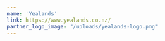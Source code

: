 ```yaml
---
name: 'Yealands'
link: https://www.yealands.co.nz/
partner_logo_image: "/uploads/yealands-logo.png"
---
```

